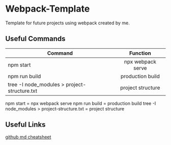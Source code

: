 # Webpack-Template

Template for future projects using webpack created by me.

## Useful Commands

| Command                                      |     Function      |
| -------------------------------------------- | :---------------: |
| npm start                                    | npx webpack serve |
| npm run build                                | production build  |
| tree -I node_modules > project-structure.txt | project structure |

npm start = npx webpack serve
npm run build = production build
tree -I node_modules > project-structure.txt = project structure

## Useful Links

[github md cheatsheet](https://github.com/adam-p/markdown-here/wiki/markdown-cheatsheet)
